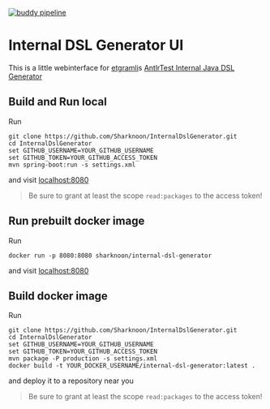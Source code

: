 [![buddy pipeline](https://app.buddy.works/sharknoon/internaldslgenerator/pipelines/pipeline/244367/badge.svg?token=bc546db16e7ab333d81c90ea1cccd24d5b2d6d924e81303b82a7816e8b269b52 "buddy pipeline")](https://app.buddy.works/sharknoon/internaldslgenerator/pipelines/pipeline/244367)

# Internal DSL Generator UI

This is a little webinterface for [etgramli](https://github.com/etgramli)s [AntlrTest Internal Java DSL Generator](https://github.com/etgramli/AntlrTest)

## Build and Run local
Run
```
git clone https://github.com/Sharknoon/InternalDslGenerator.git
cd InternalDslGenerator
set GITHUB_USERNAME=YOUR_GITHUB_USERNAME
set GITHUB_TOKEN=YOUR_GITHUB_ACCESS_TOKEN
mvn spring-boot:run -s settings.xml
```
and visit [localhost:8080](http://localhost:8080)

> Be sure to grant at least the scope ```read:packages``` to the access token!

## Run prebuilt docker image
Run
```
docker run -p 8080:8080 sharknoon/internal-dsl-generator
```
and visit [localhost:8080](http://localhost:8080)

## Build docker image
Run
```
git clone https://github.com/Sharknoon/InternalDslGenerator.git
cd InternalDslGenerator
set GITHUB_USERNAME=YOUR_GITHUB_USERNAME
set GITHUB_TOKEN=YOUR_GITHUB_ACCESS_TOKEN
mvn package -P production -s settings.xml
docker build -t YOUR_DOCKER_USERNAME/internal-dsl-generator:latest .
```
and deploy it to a repository near you

> Be sure to grant at least the scope ```read:packages``` to the access token!
